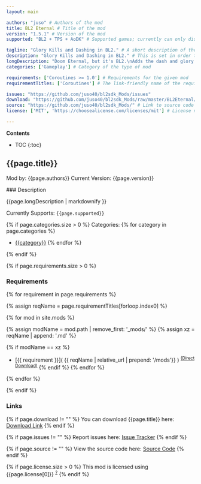 ```yaml
---
layout: main

authors: "juso" # Authors of the mod
title: BL2 Eternal # Title of the mod
version: "1.5.1" # Version of the mod
supported: "BL2 + TPS + AoDK" # Supported games; currently can only display as "BL2", "BL2 + TPS", or "TPS"

tagline: "Glory Kills and Dashing in BL2." # A short description of the mod itself.
description: "Glory Kills and Dashing in BL2." # This is set in order to keep the SEO proper
longDescription: "Doom Eternal, but it's BL2.\nAdds the dash and glory kill mechanics from Doom Eternal to BL2.\nDash: Press sprint + direction while in air to dash.\nGlory Kill: Meleeing injured enemies causes them to instantly die and drop additional loot and restore your health. Enemies enter the glory kill state when below 15% health and injured. Enemies will stay only 5 seconds in the Glory Kill state.10 seconds after leaving the Glory Kill state the enemies can enter the state again by getting damaged while under 15% health.Glory killable enemies are marked by shock + fire particles around their feet.\n" # Description of what the mod can do
categories: ['Gameplay'] # Category of the type of mod

requirements: ['Coroutines >= 1.0'] # Requirements for the given mod
requirementTitles: ['Coroutines'] # The link-friendly name of the requirements

issues: "https://github.com/juso40/bl2sdk_Mods/issues"
download: "https://github.com/juso40/bl2sdk_Mods/raw/master/BL2Eternal/BL2Eternal.zip"
source: "https://github.com/juso40/bl2sdk_Mods/" # Link to source code
license: ['MIT', 'https://choosealicense.com/licenses/mit'] # License name, link about the license from https://choosealicense.com/

---
```

**Contents**
* TOC
{:toc}

## {{page.title}}

Mod by: {{page.authors}}
Current Version: {{page.version}}

<p></p>
### Description

{{page.longDescription | markdownify }}

Currently Supports: `{{page.supported}}`

{% if page.categories.size > 0 %}
Categories:
{% for category in page.categories %}
  * [{{category}}](/types/{{category}})
{% endfor %}
<p></p>
{% endif %}

{% if page.requirements.size > 0 %}
### Requirements

{% for requirement in page.requirements %}

{% assign reqName = page.requirementTitles[forloop.index0] %}

{% for mod in site.mods %}

{% assign modName = mod.path | remove_first: '_mods/' %}
{% assign xz = reqName | append: '.md' %}

{% if modName == xz %}
* [{{ requirement }}]( {{ reqName | relative_url | prepend: '/mods'}} ) <sup>[(Direct Download)]({{mod.download}})</sup>
{% endif %}
{% endfor %}

{% endfor %}
<p></p>
{% endif %}

### Links

{% if page.download != "" %}
You can download {{page.title}} here: [Download Link]({{page.download}})
{% endif %}

{% if page.issues != "" %}
Report issues here: [Issue Tracker]({{page.issues}})
{% endif %}

{% if page.source != "" %}
View the source code here: [Source Code]({{page.source}})
{% endif %}

{% if page.license.size > 0 %}
This mod is licensed using {{page.license[0]}} <sup>[?]({{page.license[1]}})</sup>
{% endif %}
